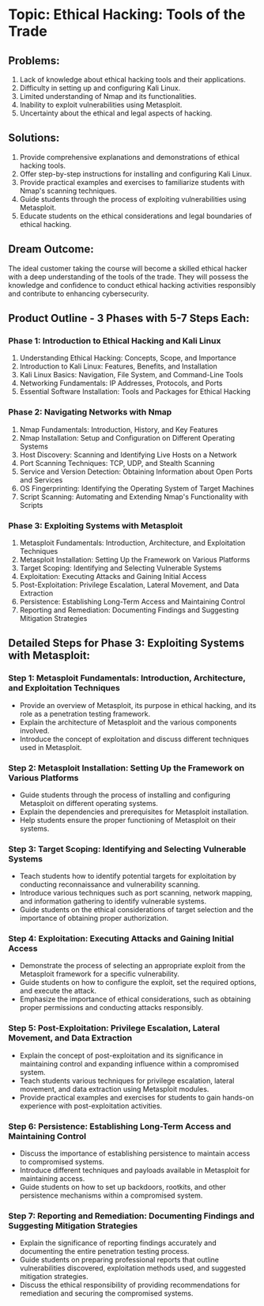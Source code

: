 

# Topic: Ethical Hacking: Tools of the Trade

## Problems:
1. Lack of knowledge about ethical hacking tools and their applications.
2. Difficulty in setting up and configuring Kali Linux.
3. Limited understanding of Nmap and its functionalities.
4. Inability to exploit vulnerabilities using Metasploit.
5. Uncertainty about the ethical and legal aspects of hacking.

## Solutions:
1. Provide comprehensive explanations and demonstrations of ethical hacking tools.
2. Offer step-by-step instructions for installing and configuring Kali Linux.
3. Provide practical examples and exercises to familiarize students with Nmap's scanning techniques.
4. Guide students through the process of exploiting vulnerabilities using Metasploit.
5. Educate students on the ethical considerations and legal boundaries of ethical hacking.

## Dream Outcome: 
The ideal customer taking the course will become a skilled ethical hacker with a deep understanding of the tools of the trade. They will possess the knowledge and confidence to conduct ethical hacking activities responsibly and contribute to enhancing cybersecurity.

## Product Outline - 3 Phases with 5-7 Steps Each:

### Phase 1: Introduction to Ethical Hacking and Kali Linux
1. Understanding Ethical Hacking: Concepts, Scope, and Importance
2. Introduction to Kali Linux: Features, Benefits, and Installation
3. Kali Linux Basics: Navigation, File System, and Command-Line Tools
4. Networking Fundamentals: IP Addresses, Protocols, and Ports
5. Essential Software Installation: Tools and Packages for Ethical Hacking

### Phase 2: Navigating Networks with Nmap
1. Nmap Fundamentals: Introduction, History, and Key Features
2. Nmap Installation: Setup and Configuration on Different Operating Systems
3. Host Discovery: Scanning and Identifying Live Hosts on a Network
4. Port Scanning Techniques: TCP, UDP, and Stealth Scanning
5. Service and Version Detection: Obtaining Information about Open Ports and Services
6. OS Fingerprinting: Identifying the Operating System of Target Machines
7. Script Scanning: Automating and Extending Nmap's Functionality with Scripts

### Phase 3: Exploiting Systems with Metasploit
1. Metasploit Fundamentals: Introduction, Architecture, and Exploitation Techniques
2. Metasploit Installation: Setting Up the Framework on Various Platforms
3. Target Scoping: Identifying and Selecting Vulnerable Systems
4. Exploitation: Executing Attacks and Gaining Initial Access
5. Post-Exploitation: Privilege Escalation, Lateral Movement, and Data Extraction
6. Persistence: Establishing Long-Term Access and Maintaining Control
7. Reporting and Remediation: Documenting Findings and Suggesting Mitigation Strategies

## Detailed Steps for Phase 3: Exploiting Systems with Metasploit:

### Step 1: Metasploit Fundamentals: Introduction, Architecture, and Exploitation Techniques
- Provide an overview of Metasploit, its purpose in ethical hacking, and its role as a penetration testing framework.
- Explain the architecture of Metasploit and the various components involved.
- Introduce the concept of exploitation and discuss different techniques used in Metasploit.

### Step 2: Metasploit Installation: Setting Up the Framework on Various Platforms
- Guide students through the process of installing and configuring Metasploit on different operating systems.
- Explain the dependencies and prerequisites for Metasploit installation.
- Help students ensure the proper functioning of Metasploit on their systems.

### Step 3: Target Scoping: Identifying and Selecting Vulnerable Systems
- Teach students how to identify potential targets for exploitation by conducting reconnaissance and vulnerability scanning.
- Introduce various techniques such as port scanning, network mapping, and information gathering to identify vulnerable systems.
- Guide students on the ethical considerations of target selection and the importance of obtaining proper authorization.

### Step 4: Exploitation: Executing Attacks and Gaining Initial Access
- Demonstrate the process of selecting an appropriate exploit from the Metasploit framework for a specific vulnerability.
- Guide students on how to configure the exploit, set the required options, and execute the attack.
- Emphasize the importance of ethical considerations, such as obtaining proper permissions and conducting attacks responsibly.

### Step 5: Post-Exploitation: Privilege Escalation, Lateral Movement, and Data Extraction
- Explain the concept of post-exploitation and its significance in maintaining control and expanding influence within a compromised system.
- Teach students various techniques for privilege escalation, lateral movement, and data extraction using Metasploit modules.
- Provide practical examples and exercises for students to gain hands-on experience with post-exploitation activities.

### Step 6: Persistence: Establishing Long-Term Access and Maintaining Control
- Discuss the importance of establishing persistence to maintain access to compromised systems.
- Introduce different techniques and payloads available in Metasploit for maintaining access.
- Guide students on how to set up backdoors, rootkits, and other persistence mechanisms within a compromised system.

### Step 7: Reporting and Remediation: Documenting Findings and Suggesting Mitigation Strategies
- Explain the significance of reporting findings accurately and documenting the entire penetration testing process.
- Guide students on preparing professional reports that outline vulnerabilities discovered, exploitation methods used, and suggested mitigation strategies.
- Discuss the ethical responsibility of providing recommendations for remediation and securing the compromised systems.
